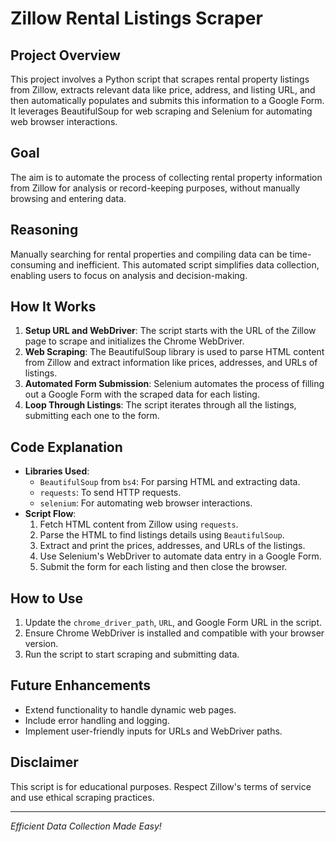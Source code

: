 # Zillow Rental Listings Scraper

## Project Overview
This project involves a Python script that scrapes rental property listings from Zillow, extracts relevant data like price, address, and listing URL, and then automatically populates and submits this information to a Google Form. It leverages BeautifulSoup for web scraping and Selenium for automating web browser interactions.

## Goal
The aim is to automate the process of collecting rental property information from Zillow for analysis or record-keeping purposes, without manually browsing and entering data.

## Reasoning
Manually searching for rental properties and compiling data can be time-consuming and inefficient. This automated script simplifies data collection, enabling users to focus on analysis and decision-making.

## How It Works
1. **Setup URL and WebDriver**: The script starts with the URL of the Zillow page to scrape and initializes the Chrome WebDriver.
2. **Web Scraping**: The BeautifulSoup library is used to parse HTML content from Zillow and extract information like prices, addresses, and URLs of listings.
3. **Automated Form Submission**: Selenium automates the process of filling out a Google Form with the scraped data for each listing.
4. **Loop Through Listings**: The script iterates through all the listings, submitting each one to the form.

## Code Explanation
- **Libraries Used**:
  - `BeautifulSoup` from `bs4`: For parsing HTML and extracting data.
  - `requests`: To send HTTP requests.
  - `selenium`: For automating web browser interactions.
- **Script Flow**:
  1. Fetch HTML content from Zillow using `requests`.
  2. Parse the HTML to find listings details using `BeautifulSoup`.
  3. Extract and print the prices, addresses, and URLs of the listings.
  4. Use Selenium's WebDriver to automate data entry in a Google Form.
  5. Submit the form for each listing and then close the browser.

## How to Use
1. Update the `chrome_driver_path`, `URL`, and Google Form URL in the script.
2. Ensure Chrome WebDriver is installed and compatible with your browser version.
3. Run the script to start scraping and submitting data.

## Future Enhancements
- Extend functionality to handle dynamic web pages.
- Include error handling and logging.
- Implement user-friendly inputs for URLs and WebDriver paths.

## Disclaimer
This script is for educational purposes. Respect Zillow's terms of service and use ethical scraping practices.

---

*Efficient Data Collection Made Easy!*
